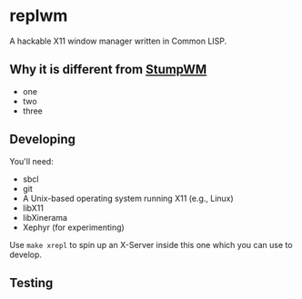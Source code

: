 # replwm
A hackable X11 window manager written in Common LISP.

## Why it is different from [StumpWM](https://github.com/stumpwm/stumpwm)

- one
- two
- three

## Developing
You'll need:
- sbcl
- git
- A Unix-based operating system running X11 (e.g., Linux)
- libX11
- libXinerama
- Xephyr (for experimenting)

Use `make xrepl` to spin up an X-Server inside this one which you can use to develop.

## Testing

